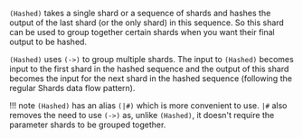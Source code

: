 `(Hashed)` takes a single shard or a sequence of shards and hashes the output of the last shard (or the only shard) in this sequence. So this shard can be used to group together certain shards when you want their final output to be hashed.

`(Hashed)` uses `(->)` to group multiple shards. The input to `(Hashed)` becomes input to the first shard in the hashed sequence and the output of this shard becomes the input for the next shard in the hashed sequence (following the regular Shards data flow pattern).

!!! note
    `(Hashed)` has an alias `(|#)` which is more convenient to use. `|#` also removes the need to use `(->)` as, unlike `(Hashed)`, it doesn't require the parameter shards to be grouped together.
